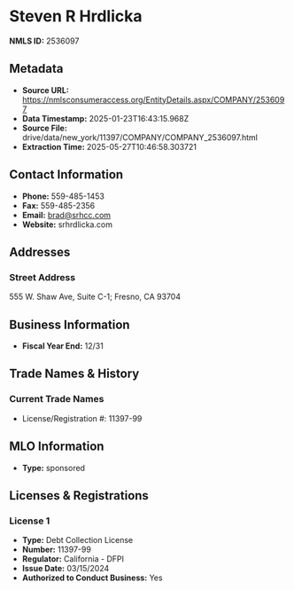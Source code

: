 # Steven R Hrdlicka

**NMLS ID:** 2536097

## Metadata
- **Source URL:** https://nmlsconsumeraccess.org/EntityDetails.aspx/COMPANY/2536097
- **Data Timestamp:** 2025-01-23T16:43:15.968Z
- **Source File:** drive/data/new_york/11397/COMPANY/COMPANY_2536097.html
- **Extraction Time:** 2025-05-27T10:46:58.303721

## Contact Information
- **Phone:** 559-485-1453
- **Fax:** 559-485-2356
- **Email:** brad@srhcc.com
- **Website:** srhrdlicka.com

## Addresses
### Street Address
555 W. Shaw Ave, Suite C-1; Fresno, CA 93704

## Business Information
- **Fiscal Year End:** 12/31

## Trade Names & History
### Current Trade Names
- License/Registration #: 11397-99

## MLO Information
- **Type:** sponsored

## Licenses & Registrations

### License 1
- **Type:** Debt Collection License
- **Number:** 11397-99
- **Regulator:** California - DFPI
- **Issue Date:** 03/15/2024
- **Authorized to Conduct Business:** Yes
